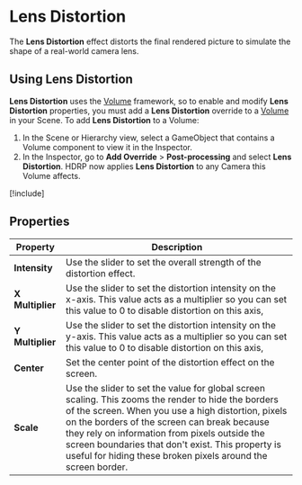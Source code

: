 # Lens Distortion

The **Lens Distortion** effect distorts the final rendered picture to simulate the shape of a real-world camera lens.

## Using Lens Distortion

**Lens Distortion** uses the [Volume](understand-volumes.md) framework, so to enable and modify **Lens Distortion** properties, you must add a **Lens Distortion** override to a [Volume](understand-volumes.md) in your Scene. To add **Lens Distortion** to a Volume:

1. In the Scene or Hierarchy view, select a GameObject that contains a Volume component to view it in the Inspector.
2. In the Inspector, go to **Add Override** > **Post-processing** and select **Lens Distortion**. HDRP now applies **Lens Distortion** to any Camera this Volume affects.

[!include[](snippets/volume-override-api.md)]

## Properties

| **Property**     | **Description**                                              |
| ---------------- | ------------------------------------------------------------ |
| **Intensity**    | Use the slider to set the overall strength of the distortion effect. |
| **X Multiplier** | Use the slider to set the distortion intensity on the x-axis. This value acts as a multiplier so you can set this value to 0 to disable distortion on this axis, |
| **Y Multiplier** | Use the slider to set the distortion intensity on the y-axis. This value acts as a multiplier so you can set this value to 0 to disable distortion on this axis, |
| **Center**       | Set the center point of the distortion effect on the screen. |
| **Scale**        | Use the slider to set the value for global screen scaling. This zooms the render to hide the  borders of the screen. When you use a high distortion, pixels on the borders of the screen can break because they rely on information from pixels outside the screen boundaries that don't exist. This property is useful for hiding these broken pixels around the screen border. |
